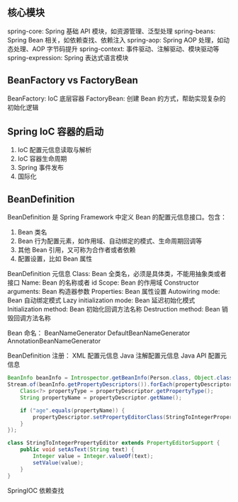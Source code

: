 ## 核心模块
spring-core: Spring 基础 API 模块，如资源管理、泛型处理
spring-beans: Spring Bean 相关，如依赖查找、依赖注入
spring-aop: Spring AOP 处理，如动态处理、AOP 字节码提升
spring-context: 事件驱动、注解驱动、模块驱动等
spring-expression: Spring 表达式语言模块


## BeanFactory vs FactoryBean
BeanFactory: IoC 底层容器
FactoryBean: 创建 Bean 的方式，帮助实现复杂的初始化逻辑


## Spring IoC 容器的启动
1. IoC 配置元信息读取与解析
2. IoC 容器生命周期
3. Spring 事件发布
4. 国际化


## BeanDefinition
BeanDefinition 是 Spring Framework 中定义 Bean 的配置元信息接口。包含：
1. Bean 类名
2. Bean 行为配置元素，如作用域、自动绑定的模式、生命周期回调等
3. 其他 Bean 引用，又可称为合作者或者依赖
4. 配置设置，比如 Bean 属性


BeanDefinition 元信息
Class: Bean 全类名，必须是具体类，不能用抽象类或者接口
Name: Bean 的名称或者 id
Scope: Bean 的作用域
Constructor arguments: Bean 构造器参数
Properties: Bean 属性设置
Autowiring mode: Bean 自动绑定模式
Lazy initialization mode: Bean 延迟初始化模式
Initialization method: Bean 初始化回调方法名称
Destruction method: Bean 销毁回调方法名称


Bean 命名：
BeanNameGenerator
DefaultBeanNameGenerator
AnnotationBeanNameGenerator

BeanDefinition 注册：
XML 配置元信息
Java 注解配置元信息
Java API 配置元信息


```java
BeanInfo beanInfo = Introspector.getBeanInfo(Person.class, Object.class);
Stream.of(beanInfo.getPropertyDescriptors()).forEach(propertyDescriptor -> {
    Class<?> propertyType = propertyDescriptor.getPropertyType();
    String propertyName = propertyDescriptor.getName();

    if ("age".equals(propertyName)) {
        propertyDescriptor.setPropertyEditorClass(StringToIntegerPropertyEditor.class);
    }
});

class StringToIntegerPropertyEditor extends PropertyEditorSupport {
    public void setAsText(String text) {
        Integer value = Integer.valueOf(text);
        setValue(value);
    }
}
```

SpringIOC 依赖查找